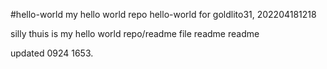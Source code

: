 #hello-world
my hello world repo
hello-world for goldlito31, 202204181218

silly thuis is my hello world repo/readme file
readme
readme

updated 0924 1653.
